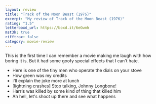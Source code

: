 ```yaml
---
layout: review
title: "Track of the Moon Beast (1976)"
excerpt: "My review of Track of the Moon Beast (1976)"
rating: "1.5"
letterboxd_url: https://boxd.it/6eGwmh
mst3k: true
rifftrax: false
category: movie-review
---
```


This is the first time I can remember a movie making me laugh with how boring it is. But it had some goofy special effects that I can't hate.

- Here is one of the tiny men who operate the dials on your stove
- How green was my credits
- I'll explain the joke more at lunch
- [lightning crashes] Stop talking, Johnny Longbone!
- Harris was killed by some kind of thing that killed him
- Ah hell, let's shoot up there and see what happens
